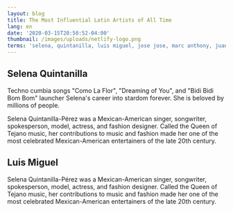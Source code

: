 ```yaml
---
layout: blog
title: The Most Influential Latin Artists of All Time
lang: en
date: '2020-03-15T20:50:52-04:00'
thumbnail: /images/uploads/netlify-logo.png
terms: 'selena, quintanilla, luis miguel, jose jose, marc anthony, juanes'
---
```

## Selena Quintanilla

Techno cumbia songs "Como La Flor", "Dreaming of You", and "Bidi Bidi Bom Bom" launcher Selena's career into stardom forever. She is beloved by millions of people. 

Selena Quintanilla-Pérez was a Mexican-American singer, songwriter, spokesperson, model, actress, and fashion designer. Called the Queen of Tejano music, her contributions to music and fashion made her one of the most celebrated Mexican-American entertainers of the late 20th century. 

## Luis Miguel

Selena Quintanilla-Pérez was a Mexican-American singer, songwriter, spokesperson, model, actress, and fashion designer. Called the Queen of Tejano music, her contributions to music and fashion made her one of the most celebrated Mexican-American entertainers of the late 20th century.

